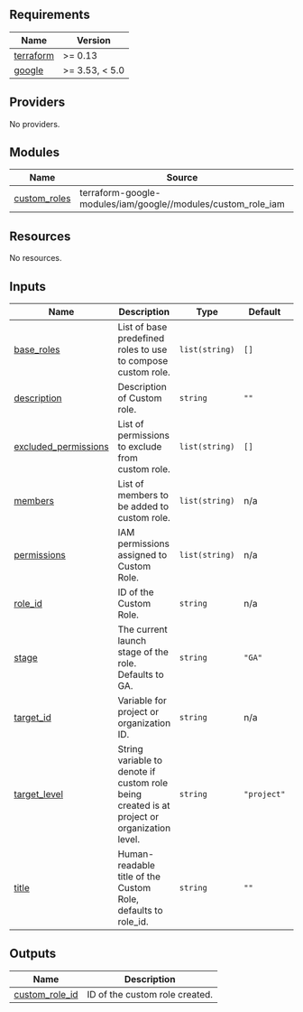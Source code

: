 <!-- BEGIN_TF_DOCS -->
## Requirements

| Name | Version |
|------|---------|
| <a name="requirement_terraform"></a> [terraform](#requirement\_terraform) | >= 0.13 |
| <a name="requirement_google"></a> [google](#requirement\_google) | >= 3.53, < 5.0 |

## Providers

No providers.

## Modules

| Name | Source | Version |
|------|--------|---------|
| <a name="module_custom_roles"></a> [custom\_roles](#module\_custom\_roles) | terraform-google-modules/iam/google//modules/custom_role_iam | n/a |

## Resources

No resources.

## Inputs

| Name | Description | Type | Default | Required |
|------|-------------|------|---------|:--------:|
| <a name="input_base_roles"></a> [base\_roles](#input\_base\_roles) | List of base predefined roles to use to compose custom role. | `list(string)` | `[]` | no |
| <a name="input_description"></a> [description](#input\_description) | Description of Custom role. | `string` | `""` | no |
| <a name="input_excluded_permissions"></a> [excluded\_permissions](#input\_excluded\_permissions) | List of permissions to exclude from custom role. | `list(string)` | `[]` | no |
| <a name="input_members"></a> [members](#input\_members) | List of members to be added to custom role. | `list(string)` | n/a | yes |
| <a name="input_permissions"></a> [permissions](#input\_permissions) | IAM permissions assigned to Custom Role. | `list(string)` | n/a | yes |
| <a name="input_role_id"></a> [role\_id](#input\_role\_id) | ID of the Custom Role. | `string` | n/a | yes |
| <a name="input_stage"></a> [stage](#input\_stage) | The current launch stage of the role. Defaults to GA. | `string` | `"GA"` | no |
| <a name="input_target_id"></a> [target\_id](#input\_target\_id) | Variable for project or organization ID. | `string` | n/a | yes |
| <a name="input_target_level"></a> [target\_level](#input\_target\_level) | String variable to denote if custom role being created is at project or organization level. | `string` | `"project"` | no |
| <a name="input_title"></a> [title](#input\_title) | Human-readable title of the Custom Role, defaults to role\_id. | `string` | `""` | no |

## Outputs

| Name | Description |
|------|-------------|
| <a name="output_custom_role_id"></a> [custom\_role\_id](#output\_custom\_role\_id) | ID of the custom role created. |
<!-- END_TF_DOCS -->